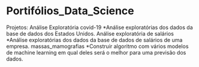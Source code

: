 # Portifólios_Data_Science
Projetos:
Análise Exploratória covid-19
 *Análise exploratórias dos dados da base de dados dos Estados Unidos.
Análise exploratória de salários  
 *Análise exploratórias dos dados da base de dados de salários de uma empresa.
massas_mamografias
 *Construir algoritmo com vários modelos de machine learning em qual deles será o melhor para uma previsão dos dados.

 
